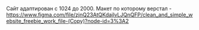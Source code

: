 Сайт адаптирован с 1024 до 2000.
Макет по которому верстал - https://www.figma.com/file/zjnQ23AtQKdajlvLJQnQFP/clean_and_simple_website_freebie_work_file-(Copy)?node-id=3%3A2